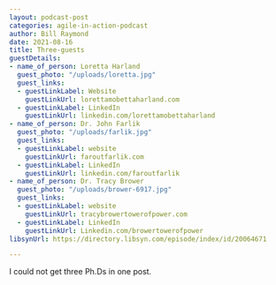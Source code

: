```yaml
---
layout: podcast-post
categories: agile-in-action-podcast
author: Bill Raymond
date: 2021-08-16
title: Three-guests
guestDetails:
- name_of_person: Loretta Harland
  guest_photo: "/uploads/loretta.jpg"
  guest_links:
  - guestLinkLabel: Website
    guestLinkUrl: lorettamobettaharland.com
  - guestLinkLabel: LinkedIn
    guestLinkUrl: linkedin.com/lorettamobettaharland
- name_of_person: Dr. John Farlik
  guest_photo: "/uploads/farlik.jpg"
  guest_links:
  - guestLinkLabel: website
    guestLinkUrl: faroutfarlik.com
  - guestLinkLabel: LinkedIn
    guestLinkUrl: linkedin.com/faroutfarlik
- name_of_person: Dr. Tracy Brower
  guest_photo: "/uploads/brower-6917.jpg"
  guest_links:
  - guestLinkLabel: website
    guestLinkUrl: tracybrowertowerofpower.com
  - guestLinkLabel: LinkedIn
    guestLinkUrl: Linkedin.com/browertowerofpower
libsynUrl: https://directory.libsyn.com/episode/index/id/20064671

---
```

I could not get three Ph.Ds in one post. 